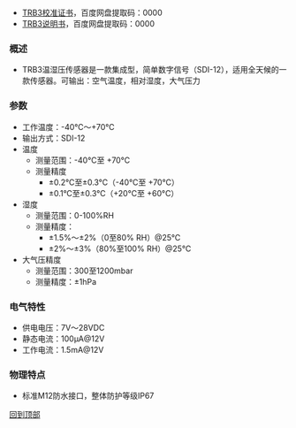 <h1 id="header">
    <center>
</h1>

#
 <!-- [![GitHub](https://img.shields.io/github/license/RT-Thread/rt-thread.svg)](https://github.com/RT-Thread/rt-thread/blob/master/LICENSE) -->
- <a href="https://pan.baidu.com/s/1TyTfpMy_2gkQg6gymu4K4w">TRB3校准证书</a>，百度网盘提取码：0000
- <a href="https://pan.baidu.com/s/1jricogE6RVI3_FLh9_v9oQ">TRB3说明书</a>，百度网盘提取码：0000

### 概述
- TRB3温湿压传感器是一款集成型，简单数字信号（SDI-12），适用全天候的一款传感器。可输出：空气温度，相对湿度，大气压力

### 参数
- 工作温度：-40℃～+70℃
- 输出方式：SDI-12
- 温度
    - 测量范围：-40°C至 +70°C
    - 测量精度
        - ±0.2°C至±0.3°C（-40°C至 +70°C）
        - ±0.1°C至±0.3°C（+20°C至 +60°C）
- 湿度
    - 测量范围：0-100%RH
    - 测量精度：
        - ±1.5%～±2%（0至80% RH）@25℃
        - ±2%～±3%（80%至100% RH）@25℃
- 大气压精度
    - 测量范围：300至1200mbar
    - 测量精度：±1hPa

### 电气特性
- 供电电压：7V～28VDC
- 静态电流：100μA@12V
- 工作电流：1.5mA@12V 
### 物理特点
- 标准M12防水接口，整体防护等级IP67 

<a href="#header">回到顶部</a>  
<!-- [回到首页](./index.md) -->
<!-- - ![TRB3](./images/实物图/TRB3.jpg) -->